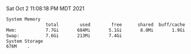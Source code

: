 Sat Oct  2 11:08:18 PM MDT 2021
```bash
System Memory
               total        used        free      shared  buff/cache   available
Mem:           7.7Gi       684Mi       5.1Gi       8.0Mi       1.9Gi       6.7Gi
Swap:          7.6Gi       213Mi       7.4Gi
System Storage
676M	.
```
```bash
